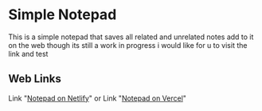 # Simple Notepad

This is a simple notepad that saves all related and unrelated notes add to it on the web though its still a work in progress i would like for u to visit the link and test

## Web Links

Link "[Notepad on Netlify](https://6896456c2be61a7e291f4fc4--notepald.netlify.app/)" or Link "[Notepad on Vercel](https://simple-notepad-tau.vercel.app/)"
